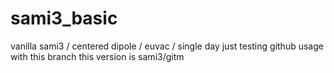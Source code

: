 # sami3_basic
vanilla sami3 / centered dipole / euvac / single day
just testing github usage with this branch
this version is sami3/gitm
